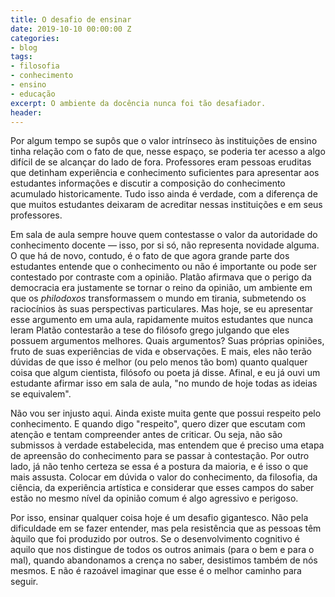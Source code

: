 ```yaml
---
title: O desafio de ensinar
date: 2019-10-10 00:00:00 Z
categories:
- blog
tags:
- filosofia
- conhecimento
- ensino
- educação
excerpt: O ambiente da docência nunca foi tão desafiador.
header: 
---
```


Por algum tempo se supôs que o valor intrínseco às instituições de ensino tinha relação com o fato de que, nesse espaço, se poderia ter acesso a algo difícil de se alcançar do lado de fora. Professores eram pessoas eruditas que detinham experiência e conhecimento suficientes para apresentar aos estudantes informações e discutir a composição do conhecimento acumulado historicamente. Tudo isso ainda é verdade, com a diferença de que muitos estudantes deixaram de acreditar nessas instituições e em seus professores.

Em sala de aula sempre houve quem contestasse o valor da autoridade do conhecimento docente — isso, por si só, não representa novidade alguma. O que há de novo, contudo, é o fato de que agora grande parte dos estudantes entende que o conhecimento ou não é importante ou pode ser contestado por contraste com a opinião. Platão afirmava que o perigo da democracia era justamente se tornar o reino da opinião, um ambiente em que os *philodoxos* transformassem o mundo em tirania, submetendo os raciocínios às suas perspectivas particulares. Mas hoje, se eu apresentar esse argumento em uma aula, rapidamente muitos estudantes que nunca leram Platão contestarão a tese do filósofo grego julgando que eles possuem argumentos melhores. Quais argumentos? Suas próprias opiniões, fruto de suas experiências de vida e observações. E mais, eles não terão dúvidas de que isso é melhor (ou pelo menos tão bom) quanto qualquer coisa que algum cientista, filósofo ou poeta já disse. Afinal, e eu já ouvi um estudante afirmar isso em sala de aula, "no mundo de hoje todas as ideias se equivalem".

Não vou ser injusto aqui. Ainda existe muita gente que possui respeito pelo conhecimento. E quando digo "respeito", quero dizer que escutam com atenção e tentam compreender antes de criticar. Ou seja, não são submissos à verdade estabelecida, mas entendem que é preciso uma etapa de apreensão do conhecimento para se passar à contestação. Por outro lado, já não tenho certeza se essa é a postura da maioria, e é isso o que mais assusta. Colocar em dúvida o valor do conhecimento, da filosofia, da ciência, da experiência artística e considerar que esses campos do saber estão no mesmo nível da opinião comum é algo agressivo e perigoso. 

Por isso, ensinar qualquer coisa hoje é um desafio gigantesco. Não pela dificuldade em se fazer entender, mas pela resistência que as pessoas têm àquilo que foi produzido por outros. Se o desenvolvimento cognitivo é aquilo que nos distingue de todos os outros animais (para o bem e para o mal), quando abandonamos a crença no saber, desistimos também de nós mesmos. E não é razoável imaginar que esse é o melhor caminho para seguir.
